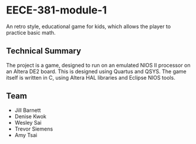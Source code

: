 EECE-381-module-1
=================

An retro style, educational game for kids, which allows the player to practice basic math.

Technical Summary
---------------------

The project is a game, designed to run on an emulated NIOS II processor on an Altera DE2 board. This is designed using Quartus and QSYS. The game itself is written in C, using Altera HAL libraries and Eclipse NIOS tools.

Team
----

* Jill Barnett
* Denise Kwok
* Wesley Sai
* Trevor Siemens
* Amy Tsai